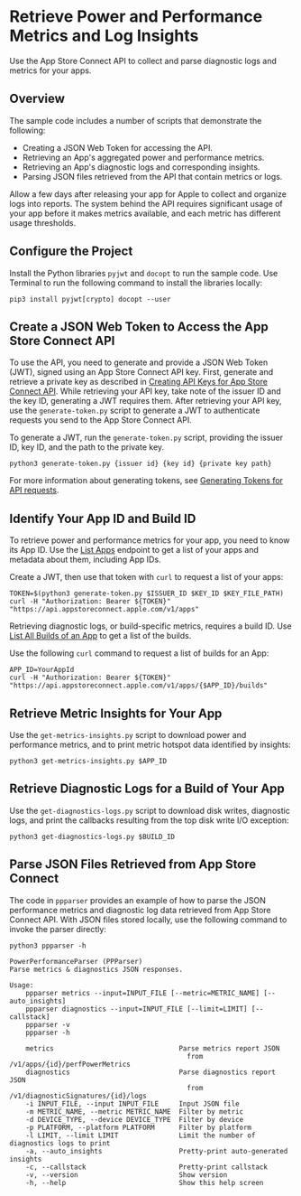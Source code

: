 # Retrieve Power and Performance Metrics and Log Insights

Use the App Store Connect API to collect and parse diagnostic logs and metrics for your apps.

## Overview

The sample code includes a number of scripts that demonstrate the following:

- Creating a JSON Web Token for accessing the API.
- Retrieving an App's aggregated power and performance metrics.
- Retrieving an App's diagnostic logs and corresponding insights.
- Parsing JSON files retrieved from the API that contain metrics or logs.

Allow a few days after releasing your app for Apple to collect and organize logs into reports.
The system behind the API requires significant usage of your app before it makes metrics available, and each metric has different usage thresholds.

## Configure the Project

Install the Python libraries `pyjwt` and `docopt` to run the sample code.
Use Terminal to run the following command to install the libraries locally:

```other
pip3 install pyjwt[crypto] docopt --user
```

## Create a JSON Web Token to Access the App Store Connect API

To use the API, you need to generate and provide a JSON Web Token (JWT), signed using an App Store Connect API key.
First, generate and retrieve a private key as described in [Creating API Keys for App Store Connect API](<https://developer.apple.com/documentation/appstoreconnectapi/creating_api_keys_for_app_store_connect_api>).
While retrieving your API key, take note of the issuer ID and the key ID, generating a JWT requires them.
After retrieving your API key, use the `generate-token.py` script to generate a JWT to authenticate requests you send to the App Store Connect API.

To generate a JWT, run the `generate-token.py` script, providing the issuer ID, key ID, and the path to the private key.

```other
python3 generate-token.py {issuer id} {key id} {private key path}
```

For more information about generating tokens, see [Generating Tokens for API requests](https://developer.apple.com/documentation/appstoreconnectapi/generating_tokens_for_api_requests).

## Identify Your App ID and Build ID

To retrieve power and performance metrics for your app, you need to know its App ID.
Use the [List Apps](https://developer.apple.com/documentation/appstoreconnectapi/list_apps) endpoint to get a list of your apps and metadata about them, including App IDs.

Create a JWT, then use that token with `curl` to request a list of your apps:

```other
TOKEN=$(python3 generate-token.py $ISSUER_ID $KEY_ID $KEY_FILE_PATH)
curl -H "Authorization: Bearer ${TOKEN}" "https://api.appstoreconnect.apple.com/v1/apps"
```

Retrieving diagnostic logs, or build-specific metrics, requires a build ID.
Use [List All Builds of an App](https://developer.apple.com/documentation/appstoreconnectapi/list_all_builds_of_an_app) to get a list of the builds.

Use the following `curl` command to request a list of builds for an App:

```other
APP_ID=YourAppId
curl -H "Authorization: Bearer ${TOKEN}" "https://api.appstoreconnect.apple.com/v1/apps/{$APP_ID}/builds" 
```

## Retrieve Metric Insights for Your App

Use the `get-metrics-insights.py` script to download power and performance metrics, and to print metric hotspot data identified by insights:

```other
python3 get-metrics-insights.py $APP_ID
```

## Retrieve Diagnostic Logs for a Build of Your App

Use the `get-diagnostics-logs.py` script to download disk writes, diagnostic logs, and print the callbacks resulting from the top disk write I/O exception:

```other
python3 get-diagnostics-logs.py $BUILD_ID
```

## Parse JSON Files Retrieved from App Store Connect

The code in `ppparser` provides an example of how to parse the JSON performance metrics and diagnostic log data retrieved from App Store Connect API. With JSON files stored locally, use the following command to invoke the parser directly:

```other
python3 ppparser -h

PowerPerformanceParser (PPParser)
Parse metrics & diagnostics JSON responses.

Usage:
    ppparser metrics --input=INPUT_FILE [--metric=METRIC_NAME] [--auto_insights]
    ppparser diagnostics --input=INPUT_FILE [--limit=LIMIT] [--callstack]
    ppparser -v
    ppparser -h

    metrics                               Parse metrics report JSON
                                            from /v1/apps/{id}/perfPowerMetrics
    diagnostics                           Parse diagnostics report JSON
                                            from /v1/diagnosticSignatures/{id}/logs
    -i INPUT_FILE, --input INPUT_FILE     Input JSON file
    -m METRIC_NAME, --metric METRIC_NAME  Filter by metric
    -d DEVICE_TYPE, --device DEVICE_TYPE  Filter by device
    -p PLATFORM, --platform PLATFORM      Filter by platform
    -l LIMIT, --limit LIMIT               Limit the number of diagnostics logs to print
    -a, --auto_insights                   Pretty-print auto-generated insights
    -c, --callstack                       Pretty-print callstack
    -v, --version                         Show version
    -h, --help                            Show this help screen
```